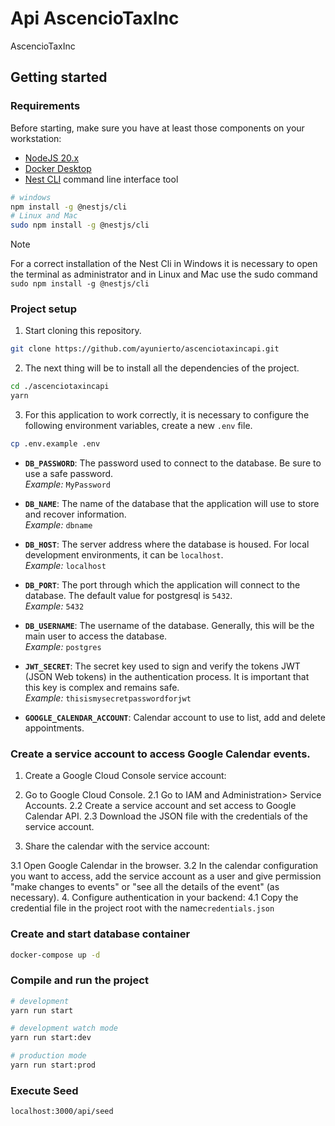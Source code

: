 # Api AscencioTaxInc

AscencioTaxInc

## Getting started

### Requirements

Before starting, make sure you have at least those components on your workstation:

- [NodeJS 20.x](https://nodejs.org/en/download/package-manager)
- [Docker Desktop](https://www.docker.com/products/docker-desktop/)
- [Nest CLI](https://docs.nestjs.com/cli/overview#installation) command line interface tool

```sh
# windows
npm install -g @nestjs/cli
# Linux and Mac
sudo npm install -g @nestjs/cli
```

> [!NOTE]
> For a correct installation of the Nest Cli in Windows it is necessary to open the terminal as administrator and in Linux and Mac use the sudo command `sudo npm install -g @nestjs/cli`

### Project setup

1. Start cloning this repository.

```sh
git clone https://github.com/ayunierto/ascenciotaxincapi.git
```

2. The next thing will be to install all the dependencies of the project.

```sh
cd ./ascenciotaxincapi
yarn
```

3. For this application to work correctly, it is necessary to configure the following environment variables, create a new `.env` file.

```sh
cp .env.example .env
```

- **`DB_PASSWORD`**: The password used to connect to the database. Be sure to use a safe password.  
  _Example:_ `MyPassword`

- **`DB_NAME`**: The name of the database that the application will use to store and recover information.  
  _Example:_ `dbname`

- **`DB_HOST`**: The server address where the database is housed. For local development environments, it can be `localhost`.  
  _Example:_ `localhost`

- **`DB_PORT`**: The port through which the application will connect to the database. The default value for postgresql is `5432`.  
  _Example:_ `5432`

- **`DB_USERNAME`**: The username of the database. Generally, this will be the main user to access the database.  
  _Example:_ `postgres`

- **`JWT_SECRET`**: The secret key used to sign and verify the tokens JWT (JSON Web tokens) in the authentication process. It is important that this key is complex and remains safe.  
  _Example:_ `thisismysecretpasswordforjwt`

- **`GOOGLE_CALENDAR_ACCOUNT`**: Calendar account to use to list, add and delete appointments.

### Create a service account to access Google Calendar events.

1. Create a Google Cloud Console service account:

2. Go to Google Cloud Console.
   2.1 Go to IAM and Administration> Service Accounts.
   2.2 Create a service account and set access to Google Calendar API.
   2.3 Download the JSON file with the credentials of the service account.

3. Share the calendar with the service account:

3.1 Open Google Calendar in the browser.
3.2 In the calendar configuration you want to access, add the service account as a user and give permission "make changes to events" or "see all the details of the event" (as necessary). 4. Configure authentication in your backend:
4.1 Copy the credential file in the project root with the name`credentials.json`

### Create and start database container

```sh
docker-compose up -d
```

### Compile and run the project

```bash
# development
yarn run start

# development watch mode
yarn run start:dev

# production mode
yarn run start:prod
```

### Execute Seed

```
localhost:3000/api/seed
```
